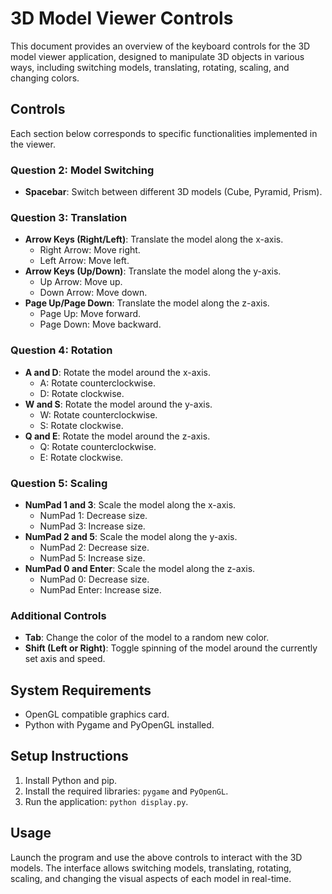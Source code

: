 # 3D Model Viewer Controls

This document provides an overview of the keyboard controls for the 3D model viewer application, designed to manipulate 3D objects in various ways, including switching models, translating, rotating, scaling, and changing colors.

## Controls

Each section below corresponds to specific functionalities implemented in the viewer.

### Question 2: Model Switching
- **Spacebar**: Switch between different 3D models (Cube, Pyramid, Prism).

### Question 3: Translation
- **Arrow Keys (Right/Left)**: Translate the model along the x-axis.
  - Right Arrow: Move right.
  - Left Arrow: Move left.
- **Arrow Keys (Up/Down)**: Translate the model along the y-axis.
  - Up Arrow: Move up.
  - Down Arrow: Move down.
- **Page Up/Page Down**: Translate the model along the z-axis.
  - Page Up: Move forward.
  - Page Down: Move backward.

### Question 4: Rotation
- **A and D**: Rotate the model around the x-axis.
  - A: Rotate counterclockwise.
  - D: Rotate clockwise.
- **W and S**: Rotate the model around the y-axis.
  - W: Rotate counterclockwise.
  - S: Rotate clockwise.
- **Q and E**: Rotate the model around the z-axis.
  - Q: Rotate counterclockwise.
  - E: Rotate clockwise.

### Question 5: Scaling
- **NumPad 1 and 3**: Scale the model along the x-axis.
  - NumPad 1: Decrease size.
  - NumPad 3: Increase size.
- **NumPad 2 and 5**: Scale the model along the y-axis.
  - NumPad 2: Decrease size.
  - NumPad 5: Increase size.
- **NumPad 0 and Enter**: Scale the model along the z-axis.
  - NumPad 0: Decrease size.
  - NumPad Enter: Increase size.

### Additional Controls
- **Tab**: Change the color of the model to a random new color.
- **Shift (Left or Right)**: Toggle spinning of the model around the currently set axis and speed.

## System Requirements
- OpenGL compatible graphics card.
- Python with Pygame and PyOpenGL installed.

## Setup Instructions
1. Install Python and pip.
2. Install the required libraries: `pygame` and `PyOpenGL`.
3. Run the application: `python display.py`.

## Usage
Launch the program and use the above controls to interact with the 3D models. The interface allows switching models, translating, rotating, scaling, and changing the visual aspects of each model in real-time.

